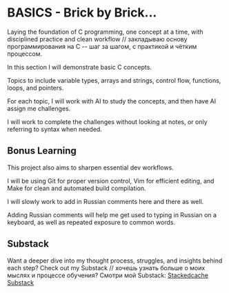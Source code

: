 # BASICS - Brick by Brick...

Laying the foundation of C programming, one concept at a time, with disciplined practice and clean workflow //
закладываю основу программирования на С -- шаг за шагом, с практикой и чётким процессом.

In this section I will demonstrate basic C concepts. 

Topics to include variable types, arrays and strings, control flow, functions, loops, and pointers.

For each topic, I will work with AI to study the concepts, and then have AI assign me challenges.

I will work to complete the challenges without looking at notes, or only referring to syntax when needed.


## Bonus Learning

This project also aims to sharpen essential dev workflows. 

I will be using Git for proper version control, Vim for efficient editing, and Make for clean and automated build compilation. 

I will slowly work to add in Russian comments here and there as well. 

Adding Russian comments will help me get used to typing in Russian on a keyboard, as well as repeated exposure to common words.

## Substack

Want a deeper dive into my thought process, struggles, and insights behind each step? Check out my Substack //
хочешь узнать больше о моих мыслях и процессе обучения? Смотри мой Substack:
[Stackedcache Substack](https://stackedcache.substack.com/)
